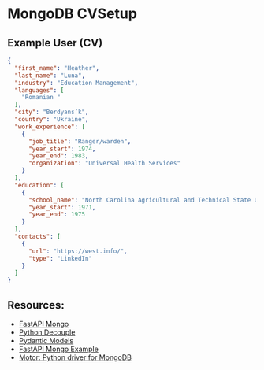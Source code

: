 # MongoDB CVSetup

## Example User (CV)
```json
{
  "first_name": "Heather",
  "last_name": "Luna",
  "industry": "Education Management",
  "languages": [
    "Romanian "
  ],
  "city": "Berdyans’k",
  "country": "Ukraine",
  "work_experience": [
    {
      "job_title": "Ranger/warden",
      "year_start": 1974,
      "year_end": 1983,
      "organization": "Universal Health Services"
    }
  ],
  "education": [
    {
      "school_name": "North Carolina Agricultural and Technical State University",
      "year_start": 1971,
      "year_end": 1975
    }
  ],
  "contacts": [
    {
      "url": "https://west.info/",
      "type": "LinkedIn"
    }
  ]
}
```


## Resources:
- [FastAPI Mongo](https://testdriven.io/blog/fastapi-mongo/)
- [Python Decouple](https://simpleisbetterthancomplex.com/2015/11/26/package-of-the-week-python-decouple.html)
- [Pydantic Models](https://pydantic-docs.helpmanual.io/usage/models/#basic-model-usage)
- [FastAPI Mongo Example](https://testdriven.io/blog/fastapi-mongo/)
- [Motor: Python driver for MongoDB](https://motor.readthedocs.io/en/stable/)